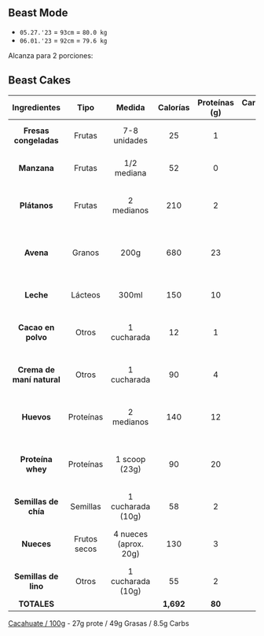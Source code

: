 ## Beast Mode

- `05.27.'23` = `93cm` = `80.0 kg`
- `06.01.'23` = `92cm` = `79.6 kg`

Alcanza para 2 porciones:

## Beast Cakes



|      **Ingredientes**     |   **Tipo**   |       **Medida**      | **Calorías** | **Proteínas (g)** | **Carbohidratos (g)** | **Grasas (g)** |             **Micronutrientes**            |                     **Descripción**                     |
|:-------------------------:|:------------:|:---------------------:|:------------:|:-----------------:|:---------------------:|:--------------:|:------------------------------------------:|:-------------------------------------------------------:|
| **Fresas congeladas**     | Frutas       | 7-8 unidades          |           25 |                 1 |                     6 |              0 | Vitamina C, antioxidantes                  | Ricas en vitamina C y antioxidantes                     |
| **Manzana**               | Frutas       | 1/2 mediana           |           52 |                 0 |                    14 |              0 | Fibra, antioxidantes                       | Fuente de fibra y antioxidantes                         |
| **Plátanos**              | Frutas       | 2 medianos            |          210 |                 2 |                    54 |              1 | Potasio                                    | Ricos en potasio y energía natural                      |
| **Avena**                 | Granos       | 200g                  |          680 |                23 |                   109 |             12 | Fibra, carbohidratos de liberación lenta   | Fuente de fibra y carbohidratos de liberación lenta     |
| **Leche**                 | Lácteos      | 300ml                 |          150 |                10 |                    15 |              5 | Calcio, proteínas                          | Buena fuente de calcio y proteínas                      |
| **Cacao en polvo**        | Otros        | 1 cucharada           |           12 |                 1 |                     3 |              0 | Antioxidantes, magnesio                    | Rico en antioxidantes y fuente de magnesio              |
| **Crema de maní natural** | Otros        | 1 cucharada           |           90 |                 4 |                     3 |              7 | Grasas saludables, proteína                | Fuente de grasas saludables y proteína                  |
| **Huevos**                | Proteínas    | 2 medianos            |          140 |                12 |                     1 |             10 | Proteínas, nutrientes                      | Excelente fuente de proteínas y nutrientes              |
| **Proteína whey**         | Proteínas    | 1 scoop (23g)         |           90 |                20 |                     1 |              1 | Recuperación muscular, desarrollo muscular | Ayuda en la recuperación muscular y desarrollo muscular |
| **Semillas de chía**      | Semillas     | 1 cucharada (10g)     |           58 |                 2 |                     5 |              4 | Fibra, omega-3, antioxidantes              | Rica en fibra, omega-3 y antioxidantes                  |
| **Nueces**                | Frutos secos | 4 nueces (aprox. 20g) |          130 |                 3 |                     4 |             12 | Grasas saludables, antioxidantes           | Fuente de grasas saludables y antioxidantes             |
| **Semillas de lino**      | Otros        | 1 cucharada (10g)     |           55 |                 2 |                     3 |              4 | Fibra, omega-3, lignanos                   | Rica en fibra, omega-3 y antioxidantes                  |
| **TOTALES**               |              |                       |    **1,692** |            **80** |               **216** |         **56** |                                            |                                                         |


[Cacahuate / 100g](https://fen.org.es/MercadoAlimentosFEN/pdfs/cacahuete.pdf) - 27g prote / 49g Grasas  / 8.5g Carbs 

